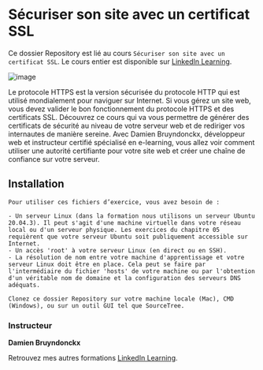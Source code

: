 # Sécuriser son site avec un certificat SSL

Ce dossier Repository est lié au cours `Sécuriser son site avec un certificat SSL`. Le cours entier est disponible sur [LinkedIn Learning][lil-course-url].

![image](https://media-exp1.licdn.com/dms/image/C4D0DAQHFBDAh5Jcjug/learning-public-crop_675_1200/0/1644852849030?e=1659614400&v=beta&t=fTnPKMyC-oqApIu7eKhhA9dUM1uk3FOfBokbakjiMII) 

Le protocole HTTPS est la version sécurisée du protocole HTTP qui est utilisé mondialement pour naviguer sur Internet. Si vous gérez un site web, vous devez valider le bon fonctionnement du protocole HTTPS et des certificats SSL. Découvrez ce cours qui va vous permettre de générer des certificats de sécurité au niveau de votre serveur web et de rediriger vos internautes de manière sereine. Avec Damien Bruyndonckx, développeur web et instructeur certifié spécialisé en e-learning, vous allez voir comment utiliser une autorité certifiante pour votre site web et créer une chaîne de confiance sur votre serveur.

## Installation

    Pour utiliser ces fichiers d’exercice, vous avez besoin de : 
    
    - Un serveur Linux (dans la formation nous utilisons un serveur Ubuntu 20.04.3). Il peut s'agit d'une machine virtuelle dans votre réseau local ou d'un serveur physique. Les exercices du chapitre 05 requièrent que votre serveur Ubuntu soit publiquement accessible sur Internet.
    - Un accès 'root' à votre serveur Linux (en direct ou en SSH).
    - La résolution de nom entre votre machine d'apprentissage et votre serveur Linux doit être en place. Cela peut se faire par l'intermédiaire du fichier 'hosts' de votre machine ou par l'obtention d'un véritable nom de domaine et la configuration des serveurs DNS adéquats.
    
    Clonez ce dossier Repository sur votre machine locale (Mac), CMD (Windows), ou sur un outil GUI tel que SourceTree. 
   

### Instructeur

**Damien Bruyndonckx** 

Retrouvez mes autres formations [LinkedIn Learning][lil-URL-trainer].

[lil-course-url]: https://www.linkedin.com/learning/securiser-son-site-avec-un-certificat-ssl
[lil-thumbnail-url]: https://media-exp1.licdn.com/dms/image/C4D0DAQHFBDAh5Jcjug/learning-public-crop_675_1200/0/1644852849030?e=1646964000&v=beta&t=mb8ZZinlsc3qOhYuPF7K92uGnGMCgWQkiY_CDn-9uK4
[lil-URL-trainer]: https://www.linkedin.com/learning/instructors/damien-bruyndonckx
